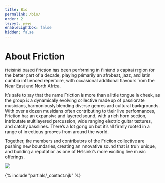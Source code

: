 ```yaml
---
title: Bio
permalink: /bio/
order: 2
layout: page
enableLightbox: false
hidden: false
---
```

# About Friction

Helsinki based Friction has been performing in Finland's capital region for the better part of a decade, playing primarily an afrobeat, jazz, and latin cumbia influenced repertoire, with occasional additional flavours from the Near East and North Africa.

It’s safe to say that the name Friction is more than a little tongue in cheek, as the group is a dynamically evolving collective made up of passionate musicians, harmoniously blending diverse genres and cultural backgrounds. With over a dozen musicians often contributing to their live performances, Friction has an expansive and layered sound, with a rich horn section, intricutate multilayered percussion, wide ranging electric guitar textures, and catchy basslines. There’s a lot going on but it’s all firmly rooted in a range of infectious grooves from around the world.

Together, the members and contributors of the Friction collective are pushing new boundaries, creating an innovative sound that is truly unique, and building a reputation as one of Helsinki’s more exciting live music offerings.

![](/media/site/friction-about.jpg)

{% include "partials/\_contact.njk" %}